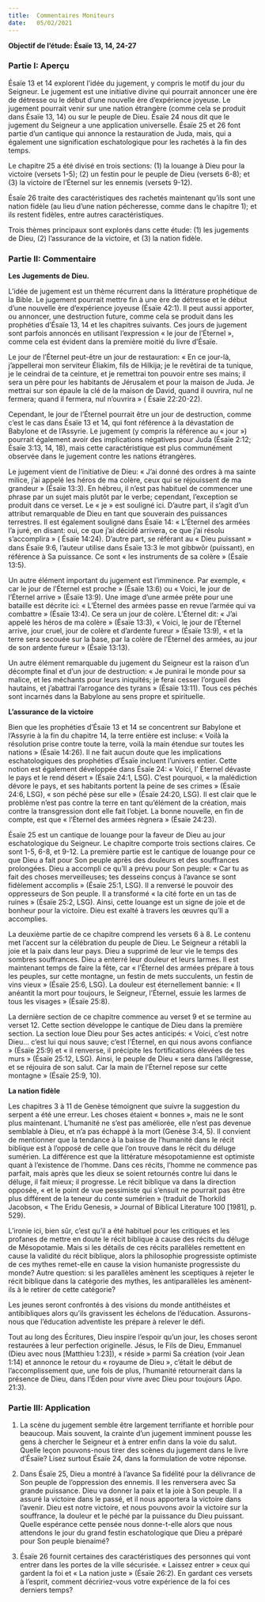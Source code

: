 ```yaml
---
title:  Commentaires Moniteurs
date:   05/02/2021
---
```


**Objectif de l’étude: Ésaïe 13, 14, 24-27**

### Partie I: Aperçu

Ésaïe 13 et 14 explorent l’idée du jugement, y compris le motif du jour du Seigneur. Le jugement est une initiative divine qui pourrait annoncer une ère de détresse ou le début d’une nouvelle ère d’expérience joyeuse. Le jugement pourrait venir sur une nation étrangère (comme cela se produit dans Ésaïe 13, 14) ou sur le peuple de Dieu. Ésaïe 24 nous dit que le jugement du Seigneur a une application universelle. Ésaïe 25 et 26 font partie d’un cantique qui annonce la restauration de Juda, mais, qui a également une signification eschatologique pour les rachetés à la fin des temps.

Le chapitre 25 a été divisé en trois sections: (1) la louange à Dieu pour la victoire (versets 1-5); (2) un festin pour le peuple de Dieu (versets 6-8); et (3) la victoire de l’Éternel sur les ennemis (versets 9-12).

Ésaïe 26 traite des caractéristiques des rachetés maintenant qu’ils sont une nation fidèle (au lieu d’une nation pécheresse, comme dans le chapitre 1); et ils restent fidèles, entre autres caractéristiques.

Trois thèmes principaux sont explorés dans cette étude: (1) les jugements de Dieu, (2) l’assurance de la victoire, et (3) la nation fidèle.

### Partie II: Commentaire

**Les Jugements de Dieu.**

L’idée de jugement est un thème récurrent dans la littérature prophétique de la Bible. Le jugement pourrait mettre fin à une ère de détresse et le début d’une nouvelle ère d’expérience joyeuse (Ésaïe 42:1). Il peut aussi apporter, ou annoncer, une destruction future, comme cela se produit dans les prophéties d’Ésaïe 13, 14 et les chapitres suivants. Ces jours de jugement sont parfois annoncés en utilisant l’expression « le jour de l’Éternel », comme cela est évident dans la première moitié du livre d’Ésaïe.

Le jour de l’Éternel peut-être un jour de restauration: « En ce jour-là, j’appellerai mon serviteur Éliakim, fils de Hilkija; je le revêtirai de ta tunique, je le ceindrai de ta ceinture, et je remettrai ton pouvoir entre ses mains; il sera un père pour les habitants de Jérusalem et pour la maison de Juda. Je mettrai sur son épaule la clé de la maison de David, quand il ouvrira, nul ne fermera; quand il fermera, nul n’ouvrira » ( Ésaïe 22:20-22).

Cependant, le jour de l’Éternel pourrait être un jour de destruction, comme c’est le cas dans Ésaïe 13 et 14, qui font référence à la dévastation de Babylone et de l’Assyrie. Le jugement (y compris la référence au « jour ») pourrait également avoir des implications négatives pour Juda (Ésaïe 2:12; Ésaïe 3:13, 14, 18), mais cette caractéristique est plus communément observée dans le jugement contre les nations étrangères.

Le jugement vient de l’initiative de Dieu: « J’ai donné des ordres à ma sainte milice, j’ai appelé les héros de ma colère, ceux qui se réjouissent de ma grandeur » (Ésaïe 13:3). En hébreu, il n’est pas habituel de commencer une phrase par un sujet mais plutôt par le verbe; cependant, l’exception se produit dans ce verset. Le « je » est souligné ici. D’autre part, il s’agit d’un attribut remarquable de Dieu en tant que souverain des puissances terrestres. Il est également souligné dans Ésaïe 14: « L’Éternel des armées l’a juré, en disant: oui, ce que j’ai décidé arrivera, ce que j’ai résolu s’accomplira » ( Ésaïe 14:24). D’autre part, se référant au « Dieu puissant » dans Ésaïe 9:6, l’auteur utilise dans Ésaïe 13:3 le mot g̱ibbwōr (puissant), en référence à Sa puissance. Ce sont « les instruments de sa colère » (Ésaïe 13:5).

Un autre élément important du jugement est l’imminence. Par exemple, « car le jour de l’Éternel est proche » (Ésaïe 13:6) ou « Voici, le jour de l’Éternel arrive » (Ésaïe 13:9). Une image d’une armée prête pour une bataille est décrite ici: « L’Éternel des armées passe en revue l’armée qui va combattre » (Ésaïe 13:4). Ce sera un jour de colère. L’Éternel dit: « J’ai appelé les héros de ma colère » (Ésaïe 13:3), « Voici, le jour de l’Éternel arrive, jour cruel, jour de colère et d’ardente fureur » (Ésaïe 13:9), « et la terre sera secouée sur la base, par la colère de l’Éternel des armées, au jour de son ardente fureur » (Ésaïe 13:13).

Un autre élément remarquable du jugement du Seigneur est la raison d’un décompte final et d’un jour de destruction: « Je punirai le monde pour sa malice, et les méchants pour leurs iniquités; je ferai cesser l’orgueil des hautains, et j’abattrai l’arrogance des tyrans » (Ésaïe 13:11). Tous ces péchés sont incarnés dans la Babylone au sens propre et spirituelle.

**L’assurance de la victoire**

Bien que les prophéties d’Ésaïe 13 et 14 se concentrent sur Babylone et l’Assyrie à la fin du chapitre 14, la terre entière est incluse: « Voilà la résolution prise contre toute la terre, voilà la main étendue sur toutes les nations » (Ésaïe 14:26). Il ne fait aucun doute que les implications eschatologiques des prophéties d’Ésaïe incluent l’univers entier. Cette notion est également développée dans Ésaïe 24: « Voici, l’ Éternel dévaste le pays et le rend désert » (Ésaïe 24:1, LSG). C’est pourquoi, « la malédiction dévore le pays, et ses habitants portent la peine de ses crimes » (Ésaïe 24:6, LSG), « son péché pèse sur elle » (Ésaïe 24:20, LSG). Il est clair que le problème n’est pas contre la terre en tant qu’élément de la création, mais contre la transgression dont elle fait l’objet. La bonne nouvelle, en fin de compte, est que « l’Éternel des armées règnera » (Ésaïe 24:23).

Ésaïe 25 est un cantique de louange pour la faveur de Dieu au jour eschatologique du Seigneur. Le chapitre comporte trois sections claires. Ce sont 1-5, 6-8, et 9-12. La première partie est le cantique de louange pour ce que Dieu a fait pour Son peuple après des douleurs et des souffrances prolongées. Dieu a accompli ce qu’Il a prévu pour Son peuple: « Car tu as fait des choses merveilleuses; tes desseins conçus à l’avance se sont fidèlement accomplis » (Ésaïe 25:1, LSG). Il a renversé le pouvoir des oppresseurs de Son peuple. Il a transformé « la cité forte en un tas de ruines » (Ésaïe 25:2, LSG). Ainsi, cette louange est un signe de joie et de bonheur pour la victoire. Dieu est exalté à travers les œuvres qu’Il a accomplies.

La deuxième partie de ce chapitre comprend les versets 6 à 8. Le contenu met l’accent sur la célébration du peuple de Dieu. Le Seigneur a rétabli la joie et la paix dans leur pays. Dieu a supprimé de leur vie le temps des sombres souffrances. Dieu a enterré leur douleur et leurs larmes. Il est maintenant temps de faire la fête, car « l’Éternel des armées prépare à tous les peuples, sur cette montagne, un festin de mets succulents, un festin de vins vieux » (Ésaïe 25:6, LSG). La douleur est éternellement bannie: « Il anéantit la mort pour toujours, le Seigneur, l’Éternel, essuie les larmes de tous les visages » (Ésaïe 25:8).

La dernière section de ce chapitre commence au verset 9 et se termine au verset 12. Cette section développe le cantique de Dieu dans la première section. La section loue Dieu pour Ses actes anticipés: « Voici, c’est notre Dieu… c’est lui qui nous sauve; c’est l’Éternel, en qui nous avons confiance » (Ésaïe 25:9) et « il renverse, il précipite les fortifications élevées de tes murs » (Ésaïe 25:12, LSG). Ainsi, le peuple de Dieu « sera dans l’allégresse, et se réjouira de son salut. Car la main de l’Éternel repose sur cette montagne » (Ésaïe 25:9, 10).

**La nation fidèle**

Les chapitres 3 à 11 de Genèse témoignent que suivre la suggestion du serpent a été une erreur. Les choses étaient « bonnes », mais ne le sont plus maintenant. L’humanité ne s’est pas améliorée, elle n’est pas devenue semblable à Dieu, et n’a pas échappé à la mort (Genèse 3:4, 5). Il convient de mentionner que la tendance à la baisse de l’humanité dans le récit biblique est à l’opposé de celle que l’on trouve dans le récit du déluge sumérien. La différence est que la littérature mésopotamienne est optimiste quant à l’existence de l’homme. Dans ces récits, l’homme ne commence pas parfait, mais après que les dieux se soient retournés contre lui dans le déluge, il fait mieux; il progresse. Le récit biblique va dans la direction opposée, « et le point de vue pessimiste qui s’ensuit ne pourrait pas être plus différent de la teneur du conte sumérien » (traduit de Thorkild Jacobson, « The Eridu Genesis, » Journal of Biblical Literature 100 [1981], p. 529).

L’ironie ici, bien sûr, c’est qu’il a été habituel pour les critiques et les profanes de mettre en doute le récit biblique à cause des récits du déluge de Mésopotamie. Mais si les détails de ces récits parallèles remettent en cause la validité du récit biblique, alors la philosophie progressiste optimiste de ces mythes remet-elle en cause la vision humaniste progressiste du monde? Autre question: si les parallèles amènent les sceptiques à rejeter le récit biblique dans la catégorie des mythes, les antiparallèles les amènent-ils à le retirer de cette catégorie?

Les jeunes seront confrontés à des visions du monde antithéistes et antibibliques alors qu’ils gravissent les échelons de l’éducation. Assurons-nous que l’éducation adventiste les prépare à relever le défi.

Tout au long des Écritures, Dieu inspire l’espoir qu’un jour, les choses seront restaurées à leur perfection originelle. Jésus, le Fils de Dieu, Emmanuel (Dieu avec nous [Matthieu 1:23]), « réside » parmi Sa création (voir Jean 1:14) et annonce le retour du « royaume de Dieu », c’était le début de l’accomplissement que, une fois de plus, l’humanité retournerait dans la présence de Dieu, dans l’Éden pour vivre avec Dieu pour toujours (Apo. 21:3).

### Partie III: Application

1. La scène du jugement semble être largement terrifiante et horrible pour beaucoup. Mais souvent, la crainte d’un jugement imminent pousse les gens à chercher le Seigneur et à entrer enfin dans la voie du salut. Quelle leçon pouvons-nous tirer des scènes du jugement dans le livre d’Ésaïe? Lisez surtout Ésaïe 24, dans la formulation de votre réponse.

2. Dans Ésaïe 25, Dieu a montré à l’avance Sa fidélité pour la délivrance de Son peuple de l’oppression des ennemis. Il les renversera avec Sa grande puissance. Dieu va donner la paix et la joie à Son peuple. Il a assuré la victoire dans le passé, et il nous apportera la victoire dans l’avenir. Dieu est notre victoire, et nous pouvons avoir la victoire sur la souffrance, la douleur et le péché par la puissance du Dieu puissant. Quelle espérance cette pensée nous donne-t-elle alors que nous attendons le jour du grand festin eschatologique que Dieu a préparé pour Son peuple bienaimé?

3. Ésaïe 26 fournit certaines des caractéristiques des personnes qui vont entrer dans les portes de la ville sécurisée. « Laissez entrer » ceux qui gardent la foi et « La nation juste » (Ésaïe 26:2). En gardant ces versets à l’esprit, comment décririez-vous votre expérience de la foi ces derniers temps?